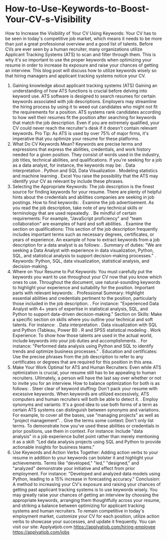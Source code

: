 # How-to-Use-Keywords-to-Boost-Your-CV-s-Visibility
How to Increase the Visibility of Your CV Using Keywords:
Your CV has to be seen in today's competitive job market, which means it needs to be more than just a great professional overview and a good list of talents. Before CVs are ever seen by a human recruiter, many organizations utilize Applicant Tracking Systems (ATS) to scan and filter through them. This is why it's so important to use the proper keywords when optimizing your resume in order to increase its exposure and raise your chances of getting an interview. This blog post will discuss how to utilize keywords wisely so that hiring managers and applicant tracking systems notice your CV.
1. Gaining knowledge about applicant tracking systems (ATS)
Gaining an understanding of how ATS functions is crucial before delving into keyword use. ATS software is designed to search resumes for certain keywords associated with job descriptions. Employers may streamline the hiring process by using it to weed out candidates who might not fit the requirements for a position.
ATS systems rank candidates according to how well their resumes fit the position after searching for keywords that match the job description. Even if you are extremely qualified, your CV could never reach the recruiter's desk if it doesn't contain relevant keywords.
Pro Tip: As ATS is used by over 75% of major firms, it's imperative that you optimize your resume for these platforms.
2. What Do CV Keywords Mean?
Keywords are precise terms and expressions that express the abilities, credentials, and work history needed for a given position. They consist of words used in the industry, job titles, technical abilities, and qualifications.
If you're seeking for a job as a data analyst, for instance, the keywords may be:
. Data interpretation
. Python and SQL Data Visualization
. Modeling statistics and machine learning
. Excel
You raise the possibility that the ATS may identify your CV as relevant by include these phrases.
3. Selecting the Appropriate Keywords:
The job description is the finest source for finding keywords for your resume. There are plenty of helpful hints about the credentials and abilities companies are seeking in job postings.
How to find keywords:
. Examine the job advertisement. As you read the job description, take note of any technical skills or terminology that are used repeatedly.
. Be mindful of certain requirements: For example, "JavaScript proficiency" and "team collaboration" are examples of hard and soft abilities.
. Examine the section on qualifications: This section of the job description frequently includes important terms such as necessary degrees, certificates, or years of experience.
An example of how to extract keywords from a job description for a data analyst is as follows:
. Summary of duties: "We are seeking a Data Analyst with experience in data visualization, Python, SQL, and statistical analysis to support decision-making processes."
. Keywords: Python, SQL, data visualization, statistical analysis, and decision-making.
4. Where on Your Resume to Put Keywords:
You must carefully put the keywords you want to use throughout your CV now that you know which ones to use. Throughout the document, use natural-sounding keywords to highlight your experience and suitability for the position.
Important parts with relevant keywords:
. Professional Summary: Highlight essential abilities and credentials pertinent to the position, particularly those included in the job description.
. For instance: "Experienced Data Analyst with 4+ years of expertise in statistical analysis, SQL, and Python to support data-driven decision-making."
Section on Skills: Make a specific section on skills where you outline your technical and soft talents.
For instance:
. Data interpretation
. Data visualization with SQL and Python (Tableau, Power BI)
. R and SPSS statistical modeling
. Work Experience: To show how those talents are used in the actual world, include keywords into your job duties and accomplishments.
. For instance: "Performed data analysis using Python and SQL to identify trends and optimize business processes."
. Education and certificates: Use the precise phrases from the job description to refer to any certificates or degrees that are required for this position in this area.
5. Make Your Work Optimal for ATS and Human Recruiters:
Even while ATS optimization is crucial, your resume still has to be appealing to human recruiters. Ultimately, a person will have the last say over whether or not to invite you for an interview.
How to balance optimization for both is as follows:
. Steer clear of keyword stuffing: Don't pack your resume with excessive keywords. When keywords are utilized excessively, ATS computers and human recruiters will both be able to detect it.
. Employ synonyms and variants: It's a good idea to use both forms of a term as certain ATS systems can distinguish between synonyms and variations. For example, to cover all the bases, use "managing projects" as well as "project management".
. Give the terms some context: Don't only list terms. To demonstrate how you've used these abilities or credentials in prior positions, use them in context.
For instance: Include "data analysis" in a job experience bullet point rather than merely mentioning it as a skill: "Led data analysis projects using SQL and Python to provide actionable insights for business teams."
6. Use Keywords and Action Verbs Together:
Adding action verbs to your resume in addition to your keywords can bolster it and highlight your achievements. Terms like "developed," "led," "designed," and "analyzed" demonstrate your initiative and effect from prior employment.
For instance: "Developed and analyzed data models using Python, leading to a 15% increase in forecasting accuracy."
Conclusion:
A method to increasing your CV's exposure and raising your chances of getting past applicant tracking systems is to use keywords wisely. You may greatly raise your chances of getting an interview by choosing the appropriate keywords, arranging them thoughtfully across your resume, and striking a balance between optimizing for applicant tracking systems and human recruiters. To remain competitive in today's employment market, customize your CV for each position, utilize action verbs to showcase your successes, and update it frequently.
You can visit our site: Applyatjob.com
https://applyatjob.com/hiring-employee
https://applyatjob.com/jobs
